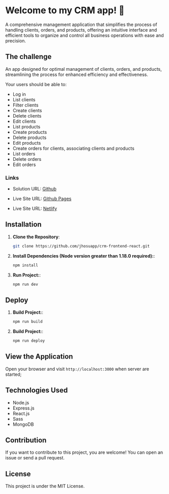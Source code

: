 # Welcome to my CRM app! 👋

A comprehensive management application that simplifies the process of handling clients, orders, and products, offering an intuitive interface and efficient tools to organize and control all business operations with ease and precision.

## The challenge

An app designed for optimal management of clients, orders, and products, streamlining the process for enhanced efficiency and effectiveness.

Your users should be able to:

- Log in
- List clients
- Filter clients
- Create clients
- Delete clients
- Edit clients
- List products
- Create products
- Delete products
- Edit products
- Create orders for clients, associating clients and products
- List orders
- Delete orders
- Edit orders

### Links

- Solution URL: [Github](https://github.com/jhosuapp/crm-frontend-react/)

- Live Site URL: [Github Pages](https://jhosuapp.github.io/crm-frontend-react/)
- Live Site URL: [Netlify](https://stately-sfogliatella-5d5712.netlify.app/)

## Installation

1. **Clone the Repository**: 
   ```bash
   git clone https://github.com/jhosuapp/crm-frontend-react.git

2. **Install Dependencies (Node version greater than 1.18.0 required):**: 
   ```bash
   npm install 

3. **Run Project:**: 
   ```bash
   npm run dev

## Deploy

1. **Build Project:**: 
   ```bash
   npm run build

2. **Build Project:**: 
   ```bash
   npm run deploy

## View the Application

Open your browser and visit  `http://localhost:3000` when server are started;

## Technologies Used

- Node.js
- Express.js
- React.js
- Sass
- MongoDB

## Contribution

If you want to contribute to this project, you are welcome! You can open an issue or send a pull request.

## License

This project is under the MIT License.
